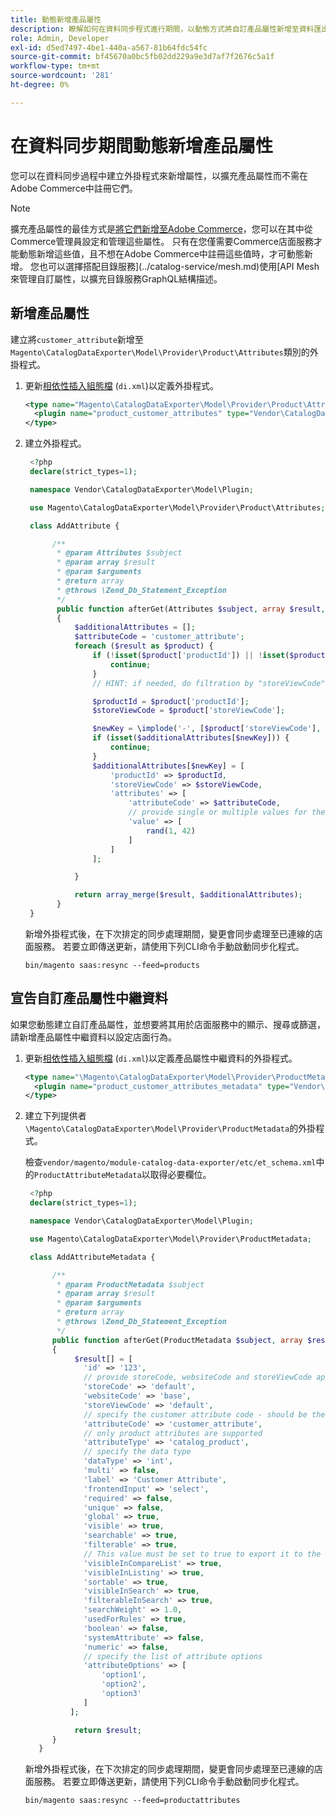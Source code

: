 ```yaml
---
title: 動態新增產品屬性
description: 瞭解如何在資料同步程式進行期間，以動態方式將自訂產品屬性新增至資料匯出摘要。
role: Admin, Developer
exl-id: d5ed7497-4be1-440a-a567-81b64fdc54fc
source-git-commit: bf45670a0bc5fb02dd229a9e3d7af7f2676c5a1f
workflow-type: tm+mt
source-wordcount: '281'
ht-degree: 0%

---
```


# 在資料同步期間動態新增產品屬性

您可以在資料同步過程中建立外掛程式來新增屬性，以擴充產品屬性而不需在Adobe Commerce中註冊它們。

>[!NOTE]
>
>擴充產品屬性的最佳方式是[將它們新增至Adobe Commerce](extensibility-and-customizations.md#add-product-attributes-to-adobe-commerce)，您可以在其中從Commerce管理員設定和管理這些屬性。 只有在您僅需要Commerce店面服務才能動態新增這些值，且不想在Adobe Commerce中註冊這些值時，才可動態新增。 您也可以選擇搭配目錄服務](../catalog-service/mesh.md)使用[API Mesh來管理自訂屬性，以擴充目錄服務GraphQL結構描述。

## 新增產品屬性

建立將`customer_attribute`新增至`Magento\CatalogDataExporter\Model\Provider\Product\Attributes`類別的外掛程式。

1. 更新[相依性插入組態檔](https://developer.adobe.com/commerce/php/development/build/dependency-injection-file/) (`di.xml`)以定義外掛程式。

   ```xml
   <type name="Magento\CatalogDataExporter\Model\Provider\Product\Attributes">
     <plugin name="product_customer_attributes" type="Vendor\CatalogDataExporter\Model\Plugin\AddAttribute"/>
   </type>
   ```

1. 建立外掛程式。

   ```php
    <?php
    declare(strict_types=1);
   
    namespace Vendor\CatalogDataExporter\Model\Plugin;
   
    use Magento\CatalogDataExporter\Model\Provider\Product\Attributes;
   
    class AddAttribute {
   
         /**
          * @param Attributes $subject
          * @param array $result
          * @param $arguments
          * @return array
          * @throws \Zend_Db_Statement_Exception
          */
          public function afterGet(Attributes $subject, array $result, $arguments): array
          {
              $additionalAttributes = [];
              $attributeCode = 'customer_attribute';
              foreach ($result as $product) {
                  if (!isset($product['productId']) || !isset($product['storeViewCode'])) {
                      continue;
                  }
                  // HINT: if needed, do filtration by "storeViewCode" and or "productId"
   
                  $productId = $product['productId'];
                  $storeViewCode = $product['storeViewCode'];
   
                  $newKey = \implode('-', [$product['storeViewCode'], $product['productId'], $attributeCode]);
                  if (isset($additionalAttributes[$newKey])) {
                      continue;
                  }
                  $additionalAttributes[$newKey] = [
                      'productId' => $productId,
                      'storeViewCode' => $storeViewCode,
                      'attributes' => [
                          'attributeCode' => $attributeCode,
                          // provide single or multiple values for the attribute
                          'value' => [
                              rand(1, 42)
                          ]
                      ]
                  ];
   
              }
   
              return array_merge($result, $additionalAttributes);
          }
    }
   ```

   新增外掛程式後，在下次排定的同步處理期間，變更會同步處理至已連線的店面服務。 若要立即傳送更新，請使用下列CLI命令手動啟動同步化程式。

   ```
   bin/magento saas:resync --feed=products
   ```

## 宣告自訂產品屬性中繼資料

如果您動態建立自訂產品屬性，並想要將其用於店面服務中的顯示、搜尋或篩選，請新增產品屬性中繼資料以設定店面行為。

1. 更新[相依性插入組態檔](https://developer.adobe.com/commerce/php/development/build/dependency-injection-file/) (`di.xml`)以定義產品屬性中繼資料的外掛程式。

   ```xml
   <type name="\Magento\CatalogDataExporter\Model\Provider\ProductMetadata">
     <plugin name="product_customer_attributes_metadata" type="Vendor\CatalogDataExporter\Model\Plugin\AddAttributeMetadata"/>
   </type>
   ```

1. 建立下列提供者`\Magento\CatalogDataExporter\Model\Provider\ProductMetadata`的外掛程式。

   檢查`vendor/magento/module-catalog-data-exporter/etc/et_schema.xml`中的`ProductAttributeMetadata`以取得必要欄位。

   ```php
    <?php
    declare(strict_types=1);
   
    namespace Vendor\CatalogDataExporter\Model\Plugin;
   
    use Magento\CatalogDataExporter\Model\Provider\ProductMetadata;
   
    class AddAttributeMetadata {
   
         /**
          * @param ProductMetadata $subject
          * @param array $result
          * @param $arguments
          * @return array
          * @throws \Zend_Db_Statement_Exception
          */
         public function afterGet(ProductMetadata $subject, array $result, $arguments): array
         {
              $result[] = [
                'id' => '123',
                // provide storeCode, websiteCode and storeViewCode applicable for your AC instance
                'storeCode' => 'default',
                'websiteCode' => 'base',
                'storeViewCode' => 'default',
                // specify the customer attribute code - should be the same as used in the products attributes plugin
                'attributeCode' => 'customer_attribute',
                // only product attributes are supported
                'attributeType' => 'catalog_product',
                // specify the data type
                'dataType' => 'int',
                'multi' => false,
                'label' => 'Customer Attribute',
                'frontendInput' => 'select',
                'required' => false,
                'unique' => false,
                'global' => true,
                'visible' => true,
                'searchable' => true,
                'filterable' => true,
                // This value must be set to true to export it to the storefront services
                'visibleInCompareList' => true,
                'visibleInListing' => true,
                'sortable' => true,
                'visibleInSearch' => true,
                'filterableInSearch' => true,
                'searchWeight' => 1.0,
                'usedForRules' => true,
                'boolean' => false,
                'systemAttribute' => false,
                'numeric' => false,
                // specify the list of attribute options
                'attributeOptions' => [
                    'option1',
                    'option2',
                    'option3'
                ]
             ];
   
              return $result;
         }
      }
   ```

   新增外掛程式後，在下次排定的同步處理期間，變更會同步處理至已連線的店面服務。 若要立即傳送更新，請使用下列CLI命令手動啟動同步化程式。

   ```
   bin/magento saas:resync --feed=productattributes
   ```
